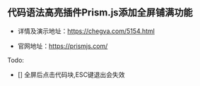 ## 代码语法高亮插件Prism.js添加全屏铺满功能

- 详情及演示地址：https://chegva.com/5154.html

- 官网地址：https://prismjs.com/

Todo:

* [] 全屏后点击代码块,ESC键退出会失效


